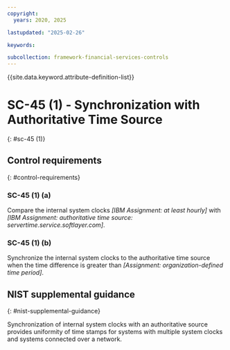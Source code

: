 ```yaml
---
copyright:
  years: 2020, 2025

lastupdated: "2025-02-26"

keywords:

subcollection: framework-financial-services-controls
---
```


{{site.data.keyword.attribute-definition-list}}

# SC-45 (1) -  Synchronization with Authoritative Time Source
{: #sc-45 (1)}

## Control requirements
{: #control-requirements}



### SC-45 (1) (a)


Compare the internal system clocks _[IBM Assignment: at least hourly]_ with _[IBM Assignment: authoritative time source: servertime.service.softlayer.com]_.


### SC-45 (1) (b)


Synchronize the internal system clocks to the authoritative time source when the time difference is greater than _[Assignment: organization-defined time period]_.












## NIST supplemental guidance
{: #nist-supplemental-guidance}

Synchronization of internal system clocks with an authoritative source provides uniformity of time stamps for systems with multiple system clocks and systems connected over a network.
